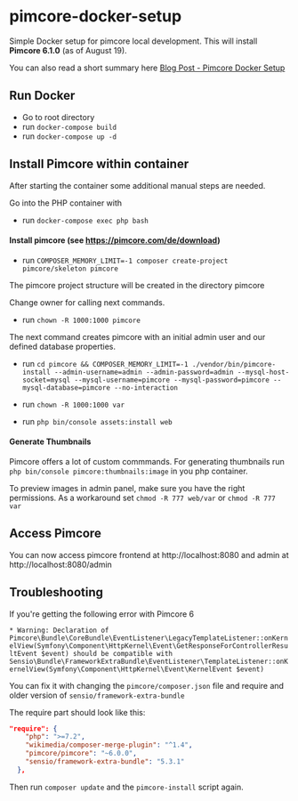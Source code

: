 # pimcore-docker-setup
Simple Docker setup for pimcore local development. This will install **Pimcore 6.1.0** (as of August 19).

You can also read a short summary here <a href="https://blog.stefaniedrost.com/schnelles-pimcore-setup-mit-docker/" target="_blank">Blog Post - Pimcore Docker Setup</a>


## Run Docker
* Go to root directory
* run `docker-compose build`
* run `docker-compose up -d`

## Install Pimcore within container
After starting the container some additional manual steps are needed.

Go into the PHP container with
* run `docker-compose exec php bash`

#### Install pimcore (see https://pimcore.com/de/download)
* run `COMPOSER_MEMORY_LIMIT=-1 composer create-project pimcore/skeleton pimcore`

The pimcore project structure will be created in the directory pimcore

Change owner for calling next commands.

* run `chown -R 1000:1000 pimcore`

The next command creates pimcore with an initial admin user and our defined database properties.

* run `cd pimcore && COMPOSER_MEMORY_LIMIT=-1 ./vendor/bin/pimcore-install
--admin-username=admin --admin-password=admin --mysql-host-socket=mysql
--mysql-username=pimcore --mysql-password=pimcore --mysql-database=pimcore --no-interaction`


* run `chown -R 1000:1000 var`
* run `php bin/console assets:install web`


#### Generate Thumbnails

Pimcore offers a lot of custom commmands. For generating thumbnails run
`php bin/console pimcore:thumbnails:image` in you php container.

To preview images in admin panel, make sure you have the right permissions. 
As a workaround set `chmod -R 777 web/var` or `chmod -R 777 var`

## Access Pimcore 
You can now access pimcore frontend at http://localhost:8080 and admin at http://localhost:8080/admin

## Troubleshooting

If you're getting the following error with Pimcore 6

```* Warning: Declaration of Pimcore\Bundle\CoreBundle\EventListener\LegacyTemplateListener::onKernelView(Symfony\Component\HttpKernel\Event\GetResponseForControllerResultEvent $event) should be compatible with Sensio\Bundle\FrameworkExtraBundle\EventListener\TemplateListener::onKernelView(Symfony\Component\HttpKernel\Event\KernelEvent $event)```

You can fix it with changing the `pimcore/composer.json` file and require and older version of `sensio/framework-extra-bundle`

The require part should look like this:

```json
"require": {
    "php": ">=7.2",
    "wikimedia/composer-merge-plugin": "^1.4",
    "pimcore/pimcore": "~6.0.0",
    "sensio/framework-extra-bundle": "5.3.1"
  },

```

Then run `composer update` and the `pimcore-install` script again. 
